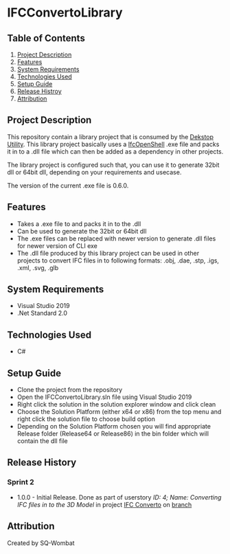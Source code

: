 # IFCConvertoLibrary
## Table of Contents
1. [Project Description](#Project-Description)
2. [Features](#Features)
3. [System Requirements](#System-Requirements)
4. [Technologies Used](#Technologies-Used)
5. [Setup Guide](#Setup-Guide)
6. [Release Histroy](#Release-History)
7. [Attribution](#Attribution)

## Project Description
This repository contain a library project that is consumed by the [Dekstop Utility](https://github.com/ansabkhaliq/IFCConverto). This library project basically uses a [IfcOpenShell](http://ifcopenshell.org/ifcconvert) .exe file and packs it in to a .dll file which can then be added as a dependency in other projects. 

The library project is configured such that, you can use it to generate 32bit dll or 64bit dll, depending on your requirements and usecase. 

The version of the current .exe file is 0.6.0. 

## Features
* Takes a .exe file to and packs it in to the .dll
* Can be used to generate the 32bit or 64bit dll
* The .exe files can be replaced with newer version to generate .dll files for newer version of CLI exe
* The .dll file produced by this library project can be used in other projects to convert IFC files in to following formats: .obj, .dae, .stp, .igs, .xml, .svg, .glb

## System Requirements
* Visual Studio 2019
* .Net Standard 2.0

## Technologies Used
* C#

## Setup Guide
* Clone the project from the repository
* Open the IFCConvertoLibrary.sln file using Visual Studio 2019
* Right click the solution in the solution explorer window and click clean
* Choose the Solution Platform (either x64 or x86) from the top menu and right click the solution file to choose build option
* Depending on the Solution Platform chosen you will find appropriate Release folder (Release64 or Release86) in the bin folder which will contain the dll file

## Release History
### Sprint 2
* 1.0.0 - Initial Release. Done as part of userstory *ID: 4; Name: Converting IFC files in to the 3D Model* in project [IFC Converto](https://github.com/ansabkhaliq/IFCConverto) on [branch](https://github.com/ansabkhaliq/IFCConverto/tree/ConvertIFCFileTo3DModels%26ProcessTextfiles)

## Attribution
Created by SQ-Wombat
